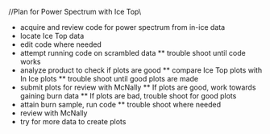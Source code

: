 //Plan for Power Spectrum with Ice Top\\

* acquire and review code for power spectrum from in-ice data
* locate Ice Top data
* edit code where needed
* attempt running code on scrambled data
  ** trouble shoot until code works
* analyze product to check if plots are good
  ** compare Ice Top plots with In Ice plots
  ** trouble shoot until good plots are made
* submit plots for review with McNally
  ** If plots are good, work towards gaining burn data
  ** If plots are bad, trouble shoot for good plots
* attain burn sample, run code
  ** trouble shoot where needed
* review with McNally
* try for more data to create plots
